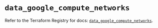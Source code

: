 # `data_google_compute_networks`

Refer to the Terraform Registry for docs: [`data_google_compute_networks`](https://registry.terraform.io/providers/hashicorp/google-beta/6.2.0/docs/data-sources/google_compute_networks).
